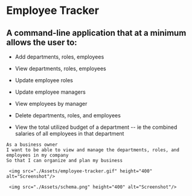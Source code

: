 # Employee Tracker

## A command-line application that at a minimum allows the user to:

  * Add departments, roles, employees

  * View departments, roles, employees

  * Update employee roles

  * Update employee managers

  * View employees by manager

  * Delete departments, roles, and employees

  * View the total utilized budget of a department -- ie the combined salaries of all employees in that department

```
As a business owner
I want to be able to view and manage the departments, roles, and employees in my company
So that I can organize and plan my business
```


```
 <img src="./Assets/employee-tracker.gif" height="400" alt="Screenshot"/> 

 <img src="./Assets/schema.png" height="400" alt="Screenshot"/> 
